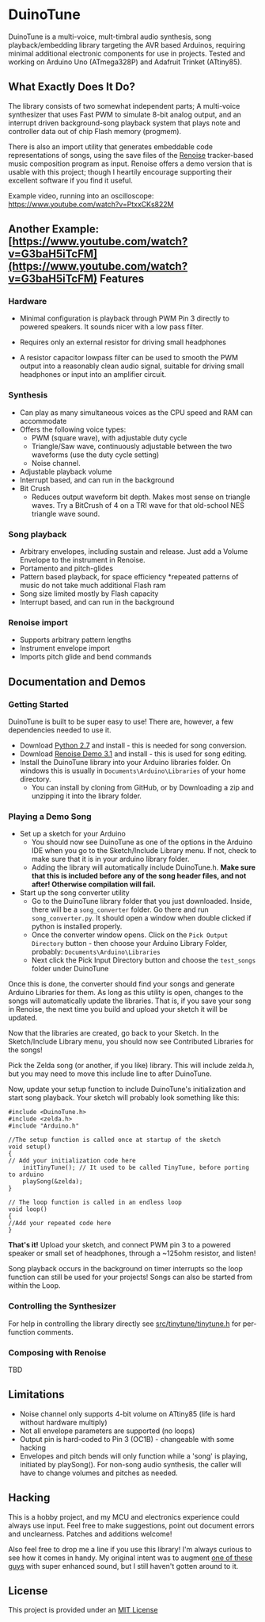DuinoTune
===

DuinoTune is a multi-voice, mult-timbral audio synthesis, song playback/embedding library targeting the AVR based Arduinos, requiring minimal additional electronic components for use in projects. Tested and working on Arduino Uno (ATmega328P) and Adafruit Trinket (ATtiny85).

What Exactly Does It Do?
---

The  library consists of two somewhat independent parts; A multi-voice synthesizer that uses Fast PWM to simulate 8-bit analog output, and an interrupt driven background-song playback system that plays note and controller data out of chip Flash memory (progmem).

There is also an import utility that generates embeddable code representations of songs, using the save files of the [Renoise](http://www.renoise.com/) tracker-based music composition program as input. Renoise offers a demo version that is usable with this project; though I heartily encourage supporting their excellent software if you find it useful.

Example video, running into an oscilloscope: <a href="https://www.youtube.com/watch?v=PtxxCKs822M">https://www.youtube.com/watch?v=PtxxCKs822M</a>

Another Example: [https://www.youtube.com/watch?v=G3baH5iTcFM](https://www.youtube.com/watch?v=G3baH5iTcFM)
Features
---

### Hardware

* Minimal configuration is playback through PWM Pin 3 directly to powered speakers. It sounds nicer with a low pass filter.

* Requires only an external resistor for  driving small headphones

* A resistor capacitor lowpass filter can be used to smooth the PWM output into a reasonably clean audio signal, suitable for driving small headphones or input into an amplifier circuit.

### Synthesis
* Can play as many simultaneous voices as the CPU speed and RAM can accommodate
* Offers the following voice types:
	* PWM (square wave), with adjustable duty cycle
	* Triangle/Saw wave, continuously adjustable between the two waveforms (use the duty cycle setting)
	* Noise channel.
* Adjustable playback volume
* Interrupt based, and can run in the background
* Bit Crush
	* Reduces output waveform bit depth. Makes most sense on triangle waves. Try a BitCrush of 4 on a TRI wave for that old-school NES triangle wave sound.

### Song playback
* Arbitrary envelopes, including sustain and release. Just add a Volume Envelope to the instrument in Renoise.
* Portamento and pitch-glides
* Pattern based playback, for space efficiency
	*repeated patterns of music do not take much additional Flash ram
* Song size limited mostly by Flash capacity
* Interrupt based, and can run in the background

### Renoise import
* Supports arbitrary pattern lengths
* Instrument envelope import
* Imports pitch glide and bend commands


Documentation and Demos
---

### Getting Started
DuinoTune is built to be super easy to use! There are, however, a few dependencies needed to use it.

* Download [Python 2.7](https://www.python.org/downloads/) and install - this is needed for song conversion.
* Download [Renoise Demo 3.1](http://renoise.com/download) and install - this is used for song editing.
* Install the DuinoTune library into your Arduino libraries folder. On windows this is usually in `Documents\Arduino\Libraries` of your home directory. 
	* You can install by cloning from GitHub, or by Downloading a zip and unzipping it into the library folder.

### Playing a Demo Song
* Set up a sketch for your Arduino
	* You should now see DuinoTune as one of the options in the Arduino IDE when you go to the Sketch/Include Library menu. If not, check to make sure that it is in your arduino library folder.
	* Adding the library will automatically include DuinoTune.h. **Make sure that this is included before any of the song header files, and not after! Otherwise compilation will fail.**
* Start up the song converter utility
	* Go to the DuinoTune library folder that you just downloaded. Inside, there will be a `song_converter` folder. Go there and run `song_converter.py`. It should open a window when double clicked if python is installed properly.
	* Once the converter window opens. Click on the `Pick Output Directory` button - then choose your Arduino Library Folder, probably: `Documents\Arduino\Libraries`
	* Next click the Pick Input Directory button and choose the `test_songs` folder under DuinoTune

Once this is done, the converter should find your songs and generate Arduino Libraries for them. As long as this utility is open, changes to the songs will automatically update the libraries. That is, if you save your song in Renoise, the next time you build and upload your sketch it will be updated.

Now that the libraries are created, go back to your Sketch. In the Sketch/Include Library menu, you should now see Contributed Libraries for the songs!

Pick the Zelda song (or another, if you like) library. This will include zelda.h, but you may need to move this include line to after DuinoTune.

Now, update your setup function to include DuinoTune's initialization and start song playback. Your sketch will probably look something like this:


	#include <DuinoTune.h>
	#include <zelda.h>
	#include "Arduino.h"
	
	//The setup function is called once at startup of the sketch
	void setup()
	{
	// Add your initialization code here
		initTinyTune(); // It used to be called TinyTune, before porting to arduino
		playSong(&zelda);
	}
	
	// The loop function is called in an endless loop
	void loop()
	{
	//Add your repeated code here
	}

**That's it!** Upload your sketch, and connect PWM pin 3 to a powered speaker or small set of headphones, through a ~125ohm resistor, and listen!

Song playback occurs in the background on timer interrupts so the loop function can still be used for your projects! Songs can also be started from within the Loop.


### Controlling the Synthesizer
For help in controlling the library directly see [src/tinytune/tinytune.h](src/tinytune/tinytune.h) for per-function comments.

### Composing with Renoise

TBD


Limitations
---
* Noise channel only supports 4-bit volume on ATtiny85 (life is hard without hardware multiply)
* Not all envelope parameters are supported (no loops)
* Output pin is hard-coded to Pin 3 (OC1B) - changeable with some hacking
* Envelopes and pitch bends will only function while a 'song' is playing, initiated by playSong(). For non-song audio synthesis, the caller will have to change volumes and pitches as needed.

Hacking
---
This is a hobby project, and my MCU and electronics experience could always use input. Feel free to make suggestions, point out document errors and unclearness. Patches and additions welcome!

Also feel free to drop me a line if you use this library! I'm always curious to see how it 
comes in handy. My original intent was to augment [one of these guys](http://www.otamatone.com/) with super enhanced sound, but I still haven't gotten around to it.

License
---
This project is provided under an [MIT License](LICENSE)
